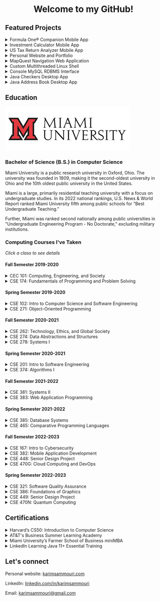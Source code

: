 <h1 align="center">Welcome to my GitHub!</h1>

<h2>Featured Projects</h2>
<details>
  <summary>Formula One® Companion Mobile App</summary>
  
  - <a href="https://github.com/karimsammouri/MU-CSE-382/tree/main/Final%20Project%20-%20FormulaStandings">View project</a>
  - Displays the latest Formula One® season's race schedule, race results, driver standings, constructor (team) standings, driver information, constructor information, and latest news.
  - Built using C#, XAML, Microsoft's Xamarin.Forms cross-platform UI framework, and Visual Studio.
  - Calls on the Ergast Developer API web service for Formula One® race, driver, and constructor data.
  - Makes use of a local SQLite database, REST API, JSON, <i>ListViews</i>, user preferences, tab navigation, stack navigation, carousel navigation, images, and sound.
  - Final project submission for Miami University's CSE 382: Mobile Application Development.
</details>
</details>
<details>
  <summary>Investment Calculator Mobile App</summary>
  
  - <a href="https://github.com/karimsammouri/MU-CSE-382/tree/main/Project03%20-%20Financial%20Calculator">View project</a>
  - Performs arithmetic and computes the final investment balance given a starting balance, number of years, rate of return, recurring investment, and the frequency of recurring investment.
  - Built using C#, XAML, Microsoft's Xamarin.Forms cross-platform UI framework, and Visual Studio.
  - Makes use of event handlers, grid layout, <i>ResourceDictionary</i>, and <i>Pickers</i>.
  - Project submission for Miami University's CSE 382: Mobile Application Development.
</details>
<details>
  <summary>US Tax Return Analyzer Mobile App</summary>
  
  - <a href="https://github.com/karimsammouri/MU-CSE-382/tree/main/Project02%20-%20US%20Tax%20Information">View project</a>
  - Analyzes a TSV file containing tax return records for all zip codes in the US and allows the user to either query zip codes with an average tax return equivalent to a given amount or zip codes in a given city-state.
  - Built using C#, XAML, Microsoft's Xamarin.Forms cross-platform UI framework, and Visual Studio.
  - Makes use of embedded resources, asynchronous processing, file IO, data binding, and <i>ListViews</i>.
  - Project submission for Miami University's CSE 382: Mobile Application Development.
</details>
<details>
  <summary>Personal Website and Portfolio</summary>
  
  - <a href="https://karimsammouri.com/">Visit website</a>
  - <a href="https://github.com/karimsammouri/portfolio">View project</a>
  - Details my story and serves as a central hub for my online presence, providing links to my resume, LinkedIn, and GitHub.
  - Built using HTML, CSS, Sass, Visual Studio Code, and GitHub Pages for hosting.
  - Makes use of CSS <i>Media Queries</i> for page responsiveness and dynamic adaptation to varying window sizes.
</details>
<details>
  <summary>MapQuest Navigation Web Application</summary>
  
  - <a href="https://github.com/karimsammouri/MU-CSE-383/tree/main/Final">View project</a>
</details>
<details>
  <summary>Custom Multithreaded Linux Shell</summary>
  
  - <a href="https://github.com/karimsammouri/MU-CSE-381/tree/main/Project05">View project</a>
</details>
<details>
  <summary>Console MySQL RDBMS Interface</summary>
  
  - <a href="https://github.com/karimsammouri/MU-CSE-278/tree/main/Project04">View project</a>
</details>
<details>
  <summary>Java Checkers Desktop App</summary>
  
  - <a href="https://github.com/karimsammouri/MU-CSE-271/tree/main/Project04">View project</a>
</details>
<details>
  <summary>Java Address Book Desktop App</summary>
  
  - <a href="https://github.com/karimsammouri/MU-CSE-271/tree/main/Lab08">View project</a>
</details>

<h2>Education</h2>
<img src="https://github.com/karimsammouri/karimsammouri/blob/main/MiamiLogo.png" alt="Miami University">
<h3>Bachelor of Science (B.S.) in Computer Science</h3>
<p>
Miami University is a public research university in Oxford, Ohio. The university was founded in 1809, making it the second-oldest university in Ohio and the 10th oldest public university in the 
United States. 

Miami is a large, primarily residential teaching university with a focus on undergraduate studies. In its 2022 national rankings, U.S. News & World Report ranked Miami University fifth among public schools for “Best Undergraduate Teaching.”

Further, Miami was ranked second nationally among public universities in "Undergraduate Engineering Program - No Doctorate," excluding military institutions.
</p>
<h3>Computing Courses I've Taken</h3>
<p><i>Click a class to see details</i></p>
<h4>Fall Semester 2019-2020</h4>
<details>
  <summary>CEC 101: Computing, Engineering, and Society</summary>
  
  - Got introduced to the professional and societal context of engineering including contemporary issues and breakthrough technologies.
  - Explored issues related to professional ethics in engineering.
  - Practiced the essential skills necessary for success in teamwork and communication.
</details>
<details>
  <summary>CSE 174: Fundamentals of Programming and Problem Solving</summary>
  
  - <a href="https://github.com/karimsammouri/MU-CSE-174">View course projects</a>
  - Learned fundamental programming concepts such as language syntax and semantics, variable scope, data representation, formatting conventions, and Integrated Development Environments (IDEs).
  - Learned the fundamentals of Java and the process from source code to executable code, including the roles of the Java Compiler and the Java Virtual Machine (JVM).
  - Learned to implement clean and robust programs that solve a stated problem, including using appropriate Java primitive data types, operators, methods, conditionals, loops, input, output, collections, and third-party classes.
  - Learned to identify and eliminate errors in programs, including the ability to analyze source code, differentiate between compiler and runtime errors, interpret complier errors, use a debugger, and write test code.
  - Learned to solve programming problems using a procedural approach through functional decomposition.
  - Learned to describe, trace, and implement basic algorithms such as linear search, non-recursive binary search, non-recursive sorting algorithms such as bubble sort, selection sort, and insertion sort, and common array algorithms such as counting, adding, and computing the min/max.
  - Learned to compare algorithms with respect to their efficiency and readability.
  - Learned to use Java’s API documentation.
</details>
<h4>Spring Semester 2019-2020</h4>
<details>
  <summary>CSE 102: Intro to Computer Science and Software Engineering</summary>
  
  - Learned to use computer science and software engineering tools such as Git, Secure Socket Shell (SSH), and the command-line interface (CLI).
  - Learned fundamental computer science concepts such as binary, hexadecimal, logic gates, computer architecture, networks, operating systems, programming, and algorithms.
  - Learned web-programming technologies and fundamentals such as HTML, CSS, JavaScript, DOM, and jQuery.
  - Explored ethical issues within computer science in the fields of privacy, security, accessibility, and copyright.
  - Learned about the various computing disciplines such as software engineering, computer engineering, electrical engineering, informational technology, management information systems, and interactive media studies and how they interrelate.
  - Learned to communicate through the use of web sites and oral presentations.
</details>
<details>
  <summary>CSE 271: Object-Oriented Programming</summary>
  
  - <a href="https://github.com/karimsammouri/MU-CSE-271">View course projects</a>
  - Learned to design and implement computer programs using Java and object-oriented programming techniques such as objects, classes, methods, abstraction, encapsulation, inheritance, and polymorphism.
  - Learned to write UML class diagrams and break a programming problem down into an appropriate set of classes and methods based on a problem statement.
  - Learned to write robust programs with input validation and an emphasis on exhaustive testing through concepts learned in CSE 174.
  - Learned to write code that throws and catches appropriate exception classes, including both checked and unchecked exceptions.
  - Learned to use JUnit and write class tests.
  - Learned to use Javadoc to document a class.
  - Learned to use recursion as a problem-solving technique and implement classical recursive algorithms such as calculating a factorial.
  - Learned to describe, implement, and compare non-recursive and recursive sorting algorithms such as bubble sort, insertion sort, selection sort, merge sort, and quick sort.
  - Learned to design and develop event-driven applications with a graphical user interface using Java Swing
</details>
<h4>Fall Semester 2020-2021</h4>
<details>
  <summary>CSE 262: Technology, Ethics, and Global Society</summary>
  
  - Learned to formulate and defend a position on an ethical question related to technology, including applying ethical theories such as Kantianism, Utilitarianism, and Social Contract Theory.
  - Explored the ethical challenges currently posed  by technology, including digital rights management, community standards, databases of personal data, fair use, freedom of expression, monitoring, technological determinism, unsafe software, and globalization.
  - Learned to engage with peers and come to a consensus on ethical issues.
  - Took positions on the social responsibilities of software developers and used oral and written methods to communicate my position.
</details>
<details>
  <summary>CSE 274: Data Abstractions and Structures</summary>
  
  - <a href="https://github.com/karimsammouri/MU-CSE-274">View course projects</a>
  - Learned to use the appropriate data structures, abstract data types, and algorithmic methods to solve a given problem.
  - Learned the features and semantics of abstract data types such as matrices, lists, stacks, queues, sets, maps, trees, graphs, and priority queues.
  - Learned the features and semantics of major data structures such as array-based lists, linked lists, hash tables, binary search trees, heaps, and graphs.
  - Learned to implement common tree and graph algorithms such as tree traversals, depth-first search, breadth-first search, Dijkstra’s algorithms, and topological sort.
  - Learned to combine multiple data structures to create efficient solutions to problems.
  - Learned to build classes that are compatible with library collection classes such as a class that can be used as a key in a hash table.
  - Learned to implement abstract data types using object-oriented programming principles such as polymorphism, inheritance, and generics.
  - Learned to determine time and space requirements of data structure implementations and algorithms as well as asymptotic notations used in algorithm analysis.
</details>
<details>
  <summary>CSE 278: Systems I</summary>
  
  - <a href="https://github.com/karimsammouri/MU-CSE-278">View course projects</a>
  - Learned to develop programs using a high level, systems programming language (C++) in a Linux environment.
  - Learned about the properties of various computer architectures including their components and functions.
  - Learned to analyze the salient aspects of machine instructions and memory addressing modes.
  - Learned to convert a high-level language program to assembly and machine language using suitable tools.
  - Learned to convert unsigned integers between different representations such as decimal, binary, and hexademical.
  - Learned to use compiler optimizations to improve performance.
  - Learned to use basic networking and socket programming concepts to develop a textual client-server program.
  - Learned to use SQL statements to manipulate a simple database, including the use of APIs to access a database from a program.
  - Learned to use appropriate system tools, including those from a command line interface.
</details>
<h4>Spring Semester 2020-2021</h4>
<details>
  <summary>CSE 201: Intro to Software Engineering</summary>
  
  - Learned to apply an object-oriented analysis and design approach to case studies.
  - Learned to describe the software development lifecycle (SDLC) and its associated processes, the different phases, and the relationships between the phases.
  - Learned to describe and compare alternative software processes such as waterfall, incremental, spiral, prototyping, empirical, and agile methods.
  - Learned the different roles that make up a software team and the responsibilities of each.
  - Learned to develop clear, concise, and formal lifecycle artifacts, including requirements, design, implementation, and test documentation for software systems based on user and stakeholder needs.
  - Learned to create UML use case, class, and sequence diagrams.
  - Learned the importance of technologies such as version control in the software development lifecycle.
  - Learned fundamental design principles such as coupling, cohesion, and portability.
  - Learned the concept of design patterns and explored examples.
  - Learned to apply the software development lifecycle as part of a team.
  - Learned to effectively present design artifacts.
  - Learned various testing and quality assurance strategies, including validation and verification, and different levels of testing such as unit, integration, systems, acceptance, regression, black box, and white box testing.
</details>
<details>
  <summary>CSE 374: Algorithms I</summary>
  
  - <a href="https://github.com/karimsammouri/MU-CSE-374">View course projects</a>
  - Learned to characterize the runtime and storage requirements of a proposed algorithm or data structure.
  - Learned to determine the time and space complexity of algorithms.
  - Learned the formal definitions of Ο, Θ, and Ω and how they describe the amount of work done by an algorithm.
  - Learned to use big O notation to define asymptotic upper bounds on time and space complexity of algorithms.
  - Learned to describe and implement advanced algorithms such as dynamic-programming, greedy, and divide-and-conquer algorithms.
</details>
<h4>Fall Semester 2021-2022</h4>
<details>
  <summary>CSE 381: Systems II</summary>
  
  - <a href="https://github.com/karimsammouri/MU-CSE-381">View course projects</a>
  - Learned to carry out the key steps in loading and starting an operating system.
  - Learned to critique the design and tradeoffs in file systems and computer memory hierarchy levels.
  - Learned to use multiprocessing and inter-process communication (IPC) concepts and tools such as pipes to monitor and control processes.
  - Learned to use concurrency and multithreaded programming concepts to create processes with multiple cooperating threads in ways that avoid deadlock.
  - Learned about virtualization and cloud services.
  - Learned about security features provided by an operating system to avoid common security problems such as buffer overflow, stack smashing, trojans, and root kit problems.
</details>
<details>
  <summary>CSE 383: Web Application Programming</summary>
  
  - <a href="https://github.com/karimsammouri/MU-CSE-383">View course projects</a>
  - Learned technologies needed to implement web applications such as HTML, CSS, JavaScript, and AJAX.
  - Learned the nature of web applications, frameworks, and various architectures, including the role of the client and backend servers, and how they interrelate.
  - Learned to create interactive web applications using forms and other user input methods to gather and present data.
  - Learned to develop responsive web applications.
  - Learned concepts related to using databases.
  - Learned concepts of MVC and templating in the creation of web applications.
  - Learned to implement error handling conditions in relation to network programming.
</details>
<h4>Spring Semester 2021-2022</h4>
<details>
  <summary>CSE 385: Database Systems</summary>
  
  - Learned the file structures that are used by Relational Database Management Systems (RDMS).
  - Learned the basic concepts of database systems such as entity sets and relationship sets.
  - Learned to utilize SQL to query a database.
  - Learned the syntax and semantics of SQL statements.
  - Learned to use views in relational systems.
  - Learned to utilize a commercial relational database management system (SQL Server) that supports SQL.
  - Learned to design a relational database using entity-relationship modeling and diagrams.
  - Learned the concept of normalization in database design.
</details>
<details>
  <summary>CSE 465: Comparative Programming Languages</summary>
  
  - Learned to identify, describe, and compare programming language paradigms such as procedural, object-oriented, functional, declarative/logic, and scripting languages.
  - Learned to evaluate tradeoffs between different paradigms considering space efficiency, time efficiency, safety, and power of expression.
  - Programmed software using a language in each of the programming paradigms listed above.
  - Learned the tradeoffs of compiled and interpreted execution models.
  - Learned the phases of program translation from source code to executable code.
  - Learned the properties of a variable such as its associated address, value, score, persistence, and size.
  - Learned the tradeoffs of different lifetime management approaches such as reference counting and garbage collection.
  - Learned the difference between call-by-value, call-by-value/result, call-by-reference, and call-by-name parameter passing.
  - Learned to specify selected features of programming language syntax using standard grammatical notations.
  - Learned to specify selected features of programming language semantics using operational semantics, denotational semantics, and axiomatic semantics.
</details>
<h4>Fall Semester 2022-2023</h4>
<details>
  <summary>CSE 167: Intro to Cybersecurity</summary>
  
  - Learned the definition, scope, and objective of cybersecurity.
  - Explored current cybersecurity trends, including data breaches, targeted ransomware, and insider threats.
  - Learned fundamental cybersecurity concepts such as the CIA triad (confidentiality, integrity, and availability), attack vectors, defense points, and controls.
  - Learned fundamental cryptography concepts and tools such as the caesar and vignette ciphers, symmetric and asymmetric encryption, hashing, OpenSSL, and GPG.
</details>
<details>
  <summary>CSE 382: Mobile Application Development</summary>
  
  - <a href="https://github.com/karimsammouri/MU-CSE-382">View course projects</a>
  - Learned to use Xamarin to build cross-platform mobile applications.
  - Learned to use Visual Studio to develop, debug, and test cross-platform mobile applications.
  - Learned the tradeoffs of cross-platform development and native development.
  - Learned to use graphical elements to acquire user input and display data.
  - Learned to develop mobile applications that support different form factors such as phone or tablet and orientations such as landscape or portrait.
  - Learned to use common navigation patterns such as tabbed, carousel, and stack navigation.
  - Learned to use asynchronous processing to provide a responsive interface.
  - Learned the basic security aspects of mobile applications.
  - Learned to implement mobile applications that permanently store data, including through a local database, the app’s file system, and the app’s preferences.
  - Learned to implement mobile applications that use internet resources, including using web services to retrieve information from an internet resource through a standard data interchange format (JSON).
  - Learned to implement mobile applications that access the device’s hardware such as the GPS, accelerometer, and camera.
</details>
<details>
  <summary>CSE 448: Senior Design Project</summary>
  
  - Learned to solve an open-ended problem as part of a team utilizing software engineering tools and methods.
  - Practiced the necessary written and oral communication skills needed to communicate effectively with both technical and non-technical audiences.
  - Learned to perform various roles as part of a team.
  - Learned to apply engineering ethics and professionalism in project management.
</details>
<details>
  <summary>CSE 470G: Cloud Computing and DevOps</summary>
  
  - Learned the definition, scope, and objective of DevOps.
  - Learned fundamental DevOps concepts such as virtualization, containerization, and continuous integration (CI).
  - Learned to use DevOps automation tools such as Bash scripts, Docker, GitLab CI/CD, Ansible, Nagios, Puppet, and Terraform.
  - Learned to use cloud computing platforms such as AWS and OpenStack.
</details>
<h4>Spring Semester 2022-2023</h4>
<details>
  <summary>CSE 321: Software Quality Assurance</summary>
  
  <p><i>[In progress]</i></p>
</details>
<details>
  <summary>CSE 386: Foundations of Graphics</summary>
  
  <p><i>[In progress]</i></p>
</details>
<details>
  <summary>CSE 449: Senior Design Project</summary>
  
  <p><i>[In progress]</i></p>
</details>
<details>
  <summary>CSE 470N: Quantum Computing</summary>
  
  <p><i>[In progress]</i></p>
</details>

<h2>Certifications</h2>
<details>
  <summary>Harvard’s CS50: Introduction to Computer Science</summary>
  
  - <a href="https://certificates.cs50.io/57c45c7d-ba2a-4dd3-bbc8-5196be365638.pdf?size=letter">View certificate</a>
  - Due to the course's quality and reviews, multiple programmers recommended I enroll in this online introductory computer science course before coming to college. I started the course but didn't have enough time to finish before coming to Miami. For completion's sake, I finished the course during the winter break of January 2022. The course did a fantastic job explaining the fundamentals of problem solving, programming, and computing in general. The course touched on eleven topics that were covered a week each: problem solving, C, arrays, algorithms, memory, data structures, Python, SQL, web application programming, Flask, and ethics. Every week's lecture, except the last, had a corresponding problem set, and the course culminated with a final project.
</details>
<details>
  <summary>AT&T's Business Summer Learning Academy</summary>
  
  - <a href="https://www.credly.com/badges/b8baa00f-5a6e-466d-8c2c-3e9abc9967d9?source=linked_in_profile">View certificate</a>
  - I had the opportunity to participate in AT&T's 2021 Summer Learning Academy, where I experienced eighty total hours of intensive online programming around personal and career development, business, and technology topics. Established personalities such as Troy Aikman, Kelly Decker, and Matt Luhn were present. I received my certification on August 2021.
</details>
<details>
  <summary>Miami University’s Farmer School of Business miniMBA</summary>
  
  - <a href="https://certs.professionaled.miamioh.edu/06c4e2c9-233c-4e33-97b2-68b902b53b25#gs.jmsajt">View certificate</a>
  - I had the opportunity to enroll in Miami's Farmer School of Business miniMBA program when it first launched in 2021. As a computer science major, I gained insight on a wide range of business topics from supply chain and business strategy to entrepreneurship and creative thinking. I recieved my miniMBA on January 2021.
</details>
<details>
  <summary>LinkedIn Learning Java 11+ Essential Training </summary>
  
  - <a href="https://www.linkedin.com/learning/certificates/1f8eebe96b3e0686f92730367a13d07b74c9d64478ac57852cc5fd3d3a7be513">View certificate</a>
  - After receiving a free one-month trial on LinkedIn Learning my freshman year at Miami, I tried to maximize the opportunity. This course caught my eye as I had just finished CSE 271: Object-Oriented Programming and thought it would be a good Java refresher. I received my certification on June 2020.
</details>

<h2>Let's connect</h2>
<p>
Personal website: <a href="https://karimsammouri.com/">karimsammouri.com</a>

LinkedIn: <a href="https://www.linkedin.com/in/karimsammouri/">linkedin.com/in/karimsammouri</a>

Email: <a href="karimsammouri@gmail.com">karimsammouri@gmail.com</a>
</p>
